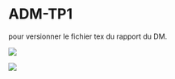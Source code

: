 # ADM-TP1
pour versionner le fichier tex du rapport du DM.

[![](https://mermaid.ink/img/pako:eNpVjk2Lg0AMhv9KyGkL9Q94WGh1t5fCFurN6SFo7AztfDBGpKj_fcd62c0pvM_zhkzY-JYxx-7px0ZTFKhK5SDNoS50NL1Y6m-QZZ_ziQWsd_ya4fhx8tBrH4Jx993mH1cJium8agyijXssGyre_R_HM5T1mYL4cPtLqtHP8FWbi07n_xMdObW-647yjrKGIhQU3wru0XK0ZNr0_rQmCkWzZYV5WlvuaHiKQuWWpNIg_vpyDeYSB97jEFoSLg3dI9ktXH4B_cJWqw?type=png)](https://mermaid.live/edit#pako:eNpVjk2Lg0AMhv9KyGkL9Q94WGh1t5fCFurN6SFo7AztfDBGpKj_fcd62c0pvM_zhkzY-JYxx-7px0ZTFKhK5SDNoS50NL1Y6m-QZZ_ziQWsd_ya4fhx8tBrH4Jx993mH1cJium8agyijXssGyre_R_HM5T1mYL4cPtLqtHP8FWbi07n_xMdObW-647yjrKGIhQU3wru0XK0ZNr0_rQmCkWzZYV5WlvuaHiKQuWWpNIg_vpyDeYSB97jEFoSLg3dI9ktXH4B_cJWqw)

[![](https://mermaid.ink/img/pako:eNpdUMtqwzAQ_BWxZxtsJSfdAqa3QCG5BARlsdapWksK8voQQv6966h1085lHzPDsHuDPjkCA2eMzDYqAXseSb3m9EE9v7EPNPpIhXPI9JJyQFYnQb3f111XqEnUPkV1KLUsF-wU4_SpVhhsK6Ubvanbpm6k3zTuSR0Tv1NePQYHlrF43N-ob-2v-biY_Eoo8xOjdaVa_RSD_2P09sFCBYHkPu_kKbdlY0GEgSwYaR0NOI9swca7SHHmdLjGHgznmSqYL8uDOo_njAHMgONE9y_d82mw?type=png)](https://mermaid.live/edit#pako:eNpdUMtqwzAQ_BWxZxtsJSfdAqa3QCG5BARlsdapWksK8voQQv6966h1085lHzPDsHuDPjkCA2eMzDYqAXseSb3m9EE9v7EPNPpIhXPI9JJyQFYnQb3f111XqEnUPkV1KLUsF-wU4_SpVhhsK6Ubvanbpm6k3zTuSR0Tv1NePQYHlrF43N-ob-2v-biY_Eoo8xOjdaVa_RSD_2P09sFCBYHkPu_kKbdlY0GEgSwYaR0NOI9swca7SHHmdLjGHgznmSqYL8uDOo_njAHMgONE9y_d82mw)
